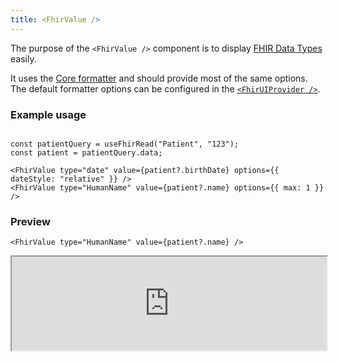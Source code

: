 ```yaml
---
title: <FhirValue />
---
```


The purpose of the `<FhirValue />` component is to display [FHIR Data Types](https://hl7.org/fhir/datatypes.html) easily.

It uses the [Core formatter](/packages/core/data-types-formatters) and should provide most of the same options.  
The default formatter options can be configured in the [`<FhirUIProvider />`](/packages/react/get-started#custom-global-formatter).

### Example usage

```tsx

const patientQuery = useFhirRead("Patient", "123");
const patient = patientQuery.data;

<FhirValue type="date" value={patient?.birthDate} options={{ dateStyle: "relative" }} />
<FhirValue type="HumanName" value={patient?.name} options={{ max: 1 }} />
```

### Preview

```tsx
<FhirValue type="HumanName" value={patient?.name} />
```

<iframe src="https://bonfhir.dev/storybook/iframe.html?args=&id=bonfhir-data-display-fhirvalue--human-name&viewMode=story" width="100%" />
